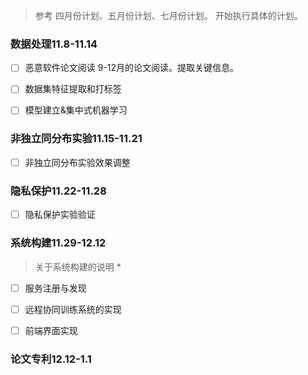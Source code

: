 

> 参考
> 四月份计划、五月份计划、七月份计划。
> 开始执行具体的计划。


### 数据处理11.8-11.14

* [ ] 恶意软件论文阅读 9-12月的论文阅读。提取关键信息。
* [ ] 数据集特征提取和打标签
* [ ] 模型建立&集中式机器学习


### 非独立同分布实验11.15-11.21
* [ ] 非独立同分布实验效果调整

### 隐私保护11.22-11.28

* [ ] 隐私保护实验验证

### 系统构建11.29-12.12

> 关于系统构建的说明
> * 

* [ ] 服务注册与发现
* [ ] 远程协同训练系统的实现
* [ ] 前端界面实现


### 论文专利12.12-1.1
